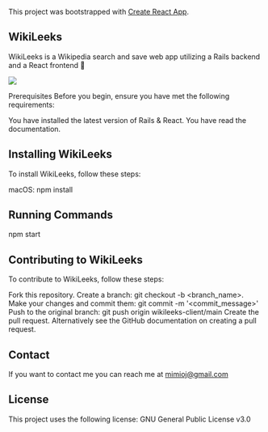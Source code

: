 This project was bootstrapped with [Create React App](https://github.com/facebook/create-react-app).

## WikiLeeks

WikiLeeks is a Wikipedia search and save web app utilizing a Rails backend and a React frontend  🧠

![](WikiLeeks-Demo.gif)

Prerequisites
Before you begin, ensure you have met the following requirements:

You have installed the latest version of Rails & React.
You have read the documentation.

## Installing WikiLeeks
To install WikiLeeks, follow these steps:

macOS:
npm install


## Running Commands
npm start

## Contributing to WikiLeeks
To contribute to WikiLeeks, follow these steps:

Fork this repository.
Create a branch: git checkout -b <branch_name>.
Make your changes and commit them: git commit -m '<commit_message>'
Push to the original branch: git push origin wikileeks-client/main
Create the pull request.
Alternatively see the GitHub documentation on creating a pull request.



## Contact
If you want to contact me you can reach me at mimioj@gmail.com

## License
This project uses the following license: GNU General Public License v3.0
